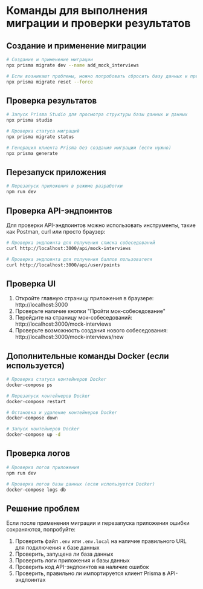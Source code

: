 # Команды для выполнения миграции и проверки результатов

## Создание и применение миграции

```bash
# Создание и применение миграции
npx prisma migrate dev --name add_mock_interviews

# Если возникают проблемы, можно попробовать сбросить базу данных и применить все миграции заново
npx prisma migrate reset --force
```

## Проверка результатов

```bash
# Запуск Prisma Studio для просмотра структуры базы данных и данных
npx prisma studio

# Проверка статуса миграций
npx prisma migrate status

# Генерация клиента Prisma без создания миграции (если нужно)
npx prisma generate
```

## Перезапуск приложения

```bash
# Перезапуск приложения в режиме разработки
npm run dev
```

## Проверка API-эндпоинтов

Для проверки API-эндпоинтов можно использовать инструменты, такие как Postman, curl или просто браузер:

```bash
# Проверка эндпоинта для получения списка собеседований
curl http://localhost:3000/api/mock-interviews

# Проверка эндпоинта для получения баллов пользователя
curl http://localhost:3000/api/user/points
```

## Проверка UI

1. Откройте главную страницу приложения в браузере: http://localhost:3000
2. Проверьте наличие кнопки "Пройти мок-собеседование"
3. Перейдите на страницу мок-собеседований: http://localhost:3000/mock-interviews
4. Проверьте возможность создания нового собеседования: http://localhost:3000/mock-interviews/new

## Дополнительные команды Docker (если используется)

```bash
# Проверка статуса контейнеров Docker
docker-compose ps

# Перезапуск контейнеров Docker
docker-compose restart

# Остановка и удаление контейнеров Docker
docker-compose down

# Запуск контейнеров Docker
docker-compose up -d
```

## Проверка логов

```bash
# Проверка логов приложения
npm run dev

# Проверка логов базы данных (если используется Docker)
docker-compose logs db
```

## Решение проблем

Если после применения миграции и перезапуска приложения ошибки сохраняются, попробуйте:

1. Проверить файл `.env` или `.env.local` на наличие правильного URL для подключения к базе данных
2. Проверить, запущена ли база данных
3. Проверить логи приложения и базы данных
4. Проверить код API-эндпоинтов на наличие ошибок
5. Проверить, правильно ли импортируется клиент Prisma в API-эндпоинтах
